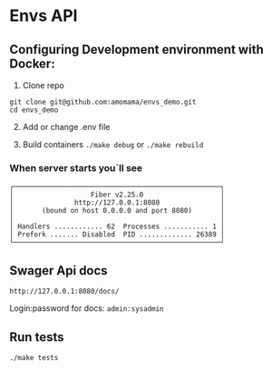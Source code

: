 # Envs API

## Configuring Development environment with Docker:

1. Clone repo
```
git clone git@github.com:amomama/envs_demo.git
cd envs_demo
```

2. Add or change .env file

3. Build containers
```./make debug``` or ```./make rebuild```

### When server starts you`ll see
```
┌───────────────────────────────────────────────────┐
│                   Fiber v2.25.0                   │
│               http://127.0.0.1:8080               │
│       (bound on host 0.0.0.0 and port 8080)       │
│                                                   │
│ Handlers ............ 62  Processes ........... 1 │
│ Prefork ....... Disabled  PID ............. 26389 │
└───────────────────────────────────────────────────┘
```

## Swager Api docs

```http://127.0.0.1:8080/docs/```

Login:password for docs: ```admin:sysadmin```

## Run tests

```./make tests```

